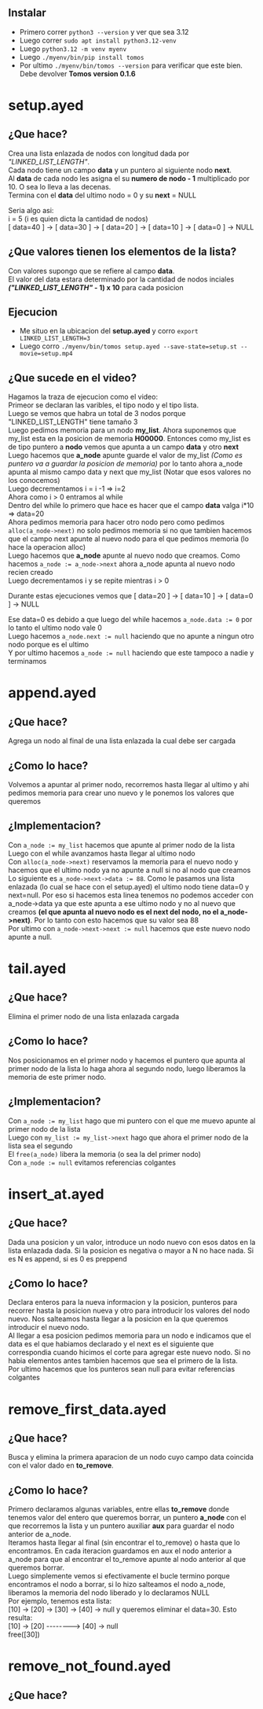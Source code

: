 ## Instalar
- Primero correr `python3 --version` y ver que sea 3.12
- Luego correr `sudo apt install python3.12-venv`
- Luego `python3.12 -m venv myenv`
- Luego `./myenv/bin/pip install tomos`
- Por ultimo `./myenv/bin/tomos --version` para verificar que este bien. Debe devolver **Tomos version 0.1.6**

# setup.ayed

## ¿Que hace?
Crea una lista enlazada de nodos con longitud dada por *"LINKED_LIST_LENGTH"*.  
Cada nodo tiene un campo **data** y un puntero al siguiente nodo **next**.  
Al **data** de cada nodo les asigna el su **numero de nodo - 1** multiplicado por 10. O sea lo lleva a las decenas.  
Termina con el **data** del ultimo nodo = 0 y su **next** = NULL

Seria algo asi:  
i = 5 (i es quien dicta la cantidad de nodos)  
[ data=40 ] → [ data=30 ] → [ data=20 ] → [ data=10 ] → [ data=0 ] -> NULL

## ¿Que valores tienen los elementos de la lista?
Con valores supongo que se refiere al campo **data**.  
El valor del data estara determinado por la cantidad de nodos inciales ***("LINKED_LIST_LENGTH"* - 1) x 10** para cada posicion

## Ejecucion
- Me situo en la ubicacion del **setup.ayed** y corro `export LINKED_LIST_LENGTH=3`
- Luego corro `./myenv/bin/tomos setup.ayed --save-state=setup.st --movie=setup.mp4`

## ¿Que sucede en el video?
Hagamos la traza de ejecucion como el video:  
Primeor se declaran las varibles, el tipo nodo y el tipo lista.  
Luego se vemos que habra un total de 3 nodos porque "LINKED_LIST_LENGTH" tiene tamaño 3  
Luego pedimos memoria para un nodo **my_list**. Ahora suponemos que my_list esta en la posicion de memoria **H00000**. Entonces como my_list es de tipo puntero a **nodo** vemos que apunta a un campo **data** y otro **next**  
Luego hacemos que **a_node** apunte guarde el valor de my_list *(Como es puntero va a guardar la posicion de memoria)* por lo tanto ahora a_node apunta al mismo campo data y next que my_list (Notar que esos valores no los conocemos)  
Luego decrementamos i = i -1 => i=2  
Ahora como i > 0 entramos al while  
Dentro del while lo primero que hace es hacer que el campo **data** valga i*10 => data=20  
Ahora pedimos memoria para hacer otro nodo pero como pedimos `alloc(a_node->next)` no solo pedimos memoria si no que tambien hacemos que el campo next apunte al nuevo nodo para el que pedimos memoria (lo hace la operacion alloc)  
Luego hacemos que **a_node** apunte al nuevo nodo que creamos. Como hacemos `a_node := a_node->next` ahora a_node apunta al nuevo nodo recien creado  
Luego decrementamos i y se repite mientras i > 0  

Durante estas ejecuciones vemos que [ data=20 ] -> [ data=10 ] -> [ data=0 ] -> NULL  

Ese data=0 es debido a que luego del while hacemos `a_node.data := 0` por lo tanto el ultimo nodo vale 0  
Luego hacemos `a_node.next := null` haciendo que no apunte a ningun otro nodo porque es el ultimo  
Y por ultimo hacemos `a_node := null` haciendo que este tampoco a nadie y terminamos  


# append.ayed
## ¿Que hace?
Agrega un nodo al final de una lista enlazada la cual debe ser cargada

## ¿Como lo hace?
Volvemos a apuntar al primer nodo, recorremos hasta llegar al ultimo y ahi pedimos memoria para crear uno nuevo y le ponemos los valores que queremos

## ¿Implementacion?
Con `a_node := my_list` hacemos que apunte al primer nodo de la lista  
Luego con el while avanzamos hasta llegar al ultimo nodo  
Con `alloc(a_node->next)` reservamos la memoria para el nuevo nodo y hacemos que el ultimo nodo ya no apunte a null si no al nodo que creamos  
Lo siguiente es `a_node->next->data := 88`. Como le pasamos una lista enlazada (lo cual se hace con el setup.ayed) el ultimo nodo tiene data=0 y next=null. Por eso si hacemos esta linea tenemos no podemos acceder con a_node->data ya que este apunta a ese ultimo nodo y no al nuevo que creamos **(el que apunta al nuevo nodo es el next del nodo, no el a_node->next)**. Por lo tanto con esto hacemos que su valor sea 88  
Por ultimo con `a_node->next->next := null` hacemos que este nuevo nodo apunte a null.  


# tail.ayed
## ¿Que hace?
Elimina el primer nodo de una lista enlazada cargada

## ¿Como lo hace?
Nos posicionamos en el primer nodo y hacemos el puntero que apunta al primer nodo de la lista lo haga ahora al segundo nodo, luego liberamos la memoria de este primer nodo.

## ¿Implementacion?
Con `a_node := my_list` hago que mi puntero con el que me muevo apunte al primer nodo de la lista  
Luego con `my_list := my_list->next` hago que ahora el primer nodo de la lista sea el segundo  
El `free(a_node)` libera la memoria (o sea la del primer nodo)  
Con `a_node := null` evitamos referencias colgantes


# insert_at.ayed
## ¿Que hace?
Dada una posicion y un valor, introduce un nodo nuevo con esos datos en la lista enlazada dada. Si la posicion es negativa o mayor a N no hace nada. Si es N es append, si es 0 es preppend

## ¿Como lo hace?
Declara enteros para la nueva informacion y la posicion, punteros para recorrer hasta la posicion nueva y otro para introducir los valores del nodo nuevo. Nos salteamos hasta llegar a la posicion en la que queremos introducir el nuevo nodo.  
Al llegar a esa posicion pedimos memoria para un nodo e indicamos que el data es el que habiamos declarado y el next es el siguiente que correspondia cuando hicimos el corte para agregar este nuevo nodo. Si no habia elementos antes tambien hacemos que sea el primero de la lista.  
Por ultimo hacemos que los punteros sean null para evitar referencias colgantes

# remove_first_data.ayed
## ¿Que hace?
Busca y elimina la primera aparacion de un nodo cuyo campo data coincida con el valor dado en **to_remove**.

## ¿Como lo hace?
Primero declaramos algunas variables, entre ellas **to_remove** donde tenemos valor del entero que queremos borrar, un puntero **a_node** con el que recorremos la lista y un puntero auxiliar **aux** para guardar el nodo anterior de a_node.  
Iteramos hasta llegar al final (sin encontrar el to_remove) o hasta que lo encontramos. En cada iteracion guardamos en aux el nodo anterior a a_node para que al encontrar el to_remove apunte al nodo anterior al que queremos borrar.  
Luego simplemente vemos si efectivamente el bucle termino porque encontramos el nodo a borrar, si lo hizo salteamos el nodo a_node, liberamos la memoria del nodo liberado y lo declaramos NULL  
Por ejemplo, tenemos esta lista:  
[10] → [20] → [30] → [40] → null y queremos eliminar el data=30. Esto resulta:  
[10] → [20] --------> [40] → null  
                free([30])

# remove_not_found.ayed
## ¿Que hace?
